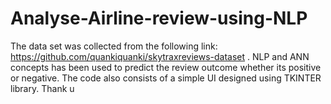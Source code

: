 # Analyse-Airline-review-using-NLP
The data set was collected from the following link: https://github.com/quankiquanki/skytraxreviews-dataset .
NLP and ANN concepts has been used to predict the review outcome whether its positive or negative.
The code also consists of a simple UI designed using TKINTER library.
Thank u

